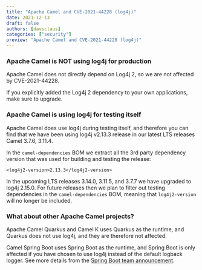```yaml
---
title: "Apache Camel and CVE-2021-44228 (log4j)"
date: 2021-12-13
draft: false
authors: [davsclaus]
categories: ["security"]
preview: "Apache Camel and CVE-2021-44228 (log4j)"
---
```


### Apache Camel is NOT using log4j for production

Apache Camel does not directly depend on Log4j 2, 
so we are not affected by CVE-2021-44228. 

If you explicitly added the Log4j 2 dependency to your own applications,
make sure to upgrade.

### Apache Camel is using log4j for testing itself

Apache Camel does use log4j during testing itself, and therefore you
can find that we have been using log4j v2.13.3 release in our latest LTS releases
Camel 3.7.6, 3.11.4. 

In the `camel-dependencies` BOM we extract all the 3rd party dependency
version that was used for building and testing the release:

    <log4j2-version>2.13.3</log4j2-version>

In the upcoming LTS releases 3.14.0, 3.11.5, and 3.7.7 we have upgraded to
log4j 2.15.0. For future releases then we plan to filter out testing
dependencies in the `camel-dependencies` BOM, meaning that `log4j2-version`
will no longer be included.

### What about other Apache Camel projects?

Apache Camel Quarkus and Camel K uses Quarkus as the runtime, and Quarkus does not use log4j, and 
they are therefore not affected.

Camel Spring Boot uses Spring Boot as the runtime, and Spring Boot is only
affected if you have chosen to use log4j instead of the default logback logger.
See more details from the [Spring Boot team announcement](https://spring.io/blog/2021/12/10/log4j2-vulnerability-and-spring-boot).


 

